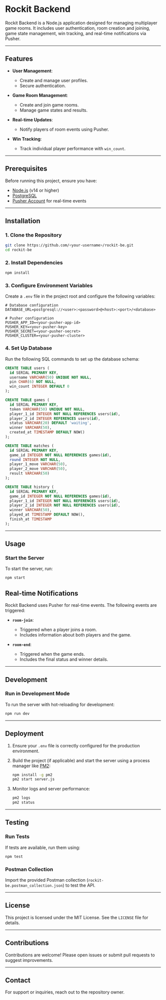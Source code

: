 # Rockit Backend

Rockit Backend is a Node.js application designed for managing multiplayer game rooms. It includes user authentication, room creation and joining, game state management, win tracking, and real-time notifications via Pusher.

---

## Features

- **User Management**:
  - Create and manage user profiles.
  - Secure authentication.

- **Game Room Management**:
  - Create and join game rooms.
  - Manage game states and results.

- **Real-time Updates**:
  - Notify players of room events using Pusher.

- **Win Tracking**:
  - Track individual player performance with `win_count`.

---

## Prerequisites

Before running this project, ensure you have:

- [Node.js](https://nodejs.org/) (v14 or higher)
- [PostgreSQL](https://www.postgresql.org/)
- [Pusher Account](https://pusher.com/) for real-time events

---

## Installation

### 1. Clone the Repository

```bash
git clone https://github.com/<your-username>/rockit-be.git
cd rockit-be
```

### 2. Install Dependencies

```bash
npm install
```

### 3. Configure Environment Variables

Create a `.env` file in the project root and configure the following variables:

```env
# Database configuration
DATABASE_URL=postgresql://<user>:<password>@<host>:<port>/<database>

# Pusher configuration
PUSHER_APP_ID=<your-pusher-app-id>
PUSHER_KEY=<your-pusher-key>
PUSHER_SECRET=<your-pusher-secret>
PUSHER_CLUSTER=<your-pusher-cluster>
```

### 4. Set Up Database

Run the following SQL commands to set up the database schema:

```sql
CREATE TABLE users (
  id SERIAL PRIMARY KEY,
  username VARCHAR(50) UNIQUE NOT NULL,
  pin CHAR(6) NOT NULL,
  win_count INTEGER DEFAULT 0
);

CREATE TABLE games (
  id SERIAL PRIMARY KEY,
  token VARCHAR(50) UNIQUE NOT NULL,
  player_1_id INTEGER NOT NULL REFERENCES users(id),
  player_2_id INTEGER REFERENCES users(id),
  status VARCHAR(20) DEFAULT 'waiting',
  winner VARCHAR(50),
  created_at TIMESTAMP DEFAULT NOW()
);

CREATE TABLE matches (
  id SERIAL PRIMARY KEY,
  game_id INTEGER NOT NULL REFERENCES games(id),
  round INTEGER NOT NULL,
  player_1_move VARCHAR(50),
  player_2_move VARCHAR(50),
  result VARCHAR(50)
);

CREATE TABLE history (
  id SERIAL PRIMARY KEY,
  game_id INTEGER NOT NULL REFERENCES games(id),
  player_1_id INTEGER NOT NULL REFERENCES users(id),
  player_2_id INTEGER NOT NULL REFERENCES users(id),
  winner VARCHAR(50),
  played_at TIMESTAMP DEFAULT NOW(),
  finish_at TIMESTAMP
);
```

---

## Usage

### Start the Server

To start the server, run:

```bash
npm start
```

## Real-time Notifications

Rockit Backend uses Pusher for real-time events. The following events are triggered:

- **`room-join`**:
  - Triggered when a player joins a room.
  - Includes information about both players and the game.

- **`room-end`**:
  - Triggered when the game ends.
  - Includes the final status and winner details.

---

## Development

### Run in Development Mode

To run the server with hot-reloading for development:

```bash
npm run dev
```
---

## Deployment

1. Ensure your `.env` file is correctly configured for the production environment.
2. Build the project (if applicable) and start the server using a process manager like [PM2](https://pm2.io/):

   ```bash
   npm install -g pm2
   pm2 start server.js
   ```

3. Monitor logs and server performance:

   ```bash
   pm2 logs
   pm2 status
   ```

---

## Testing

### Run Tests

If tests are available, run them using:

```bash
npm test
```

### Postman Collection

Import the provided Postman collection (`rockit-be.postman_collection.json`) to test the API.

---

## License

This project is licensed under the MIT License. See the `LICENSE` file for details.

---

## Contributions

Contributions are welcome! Please open issues or submit pull requests to suggest improvements.

---

## Contact

For support or inquiries, reach out to the repository owner.
